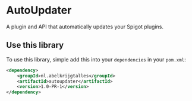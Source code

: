 # AutoUpdater

A plugin and API that automatically updates your Spigot plugins.

## Use this library

To use this library, simple add this into your `dependencies` in your `pom.xml`:

`````xml
<dependency>
    <groupId>nl.abelkrijgtalles</groupId>
    <artifactId>autoupdater</artifactId>
    <version>1.0-PR-1</version>
</dependency>
`````
